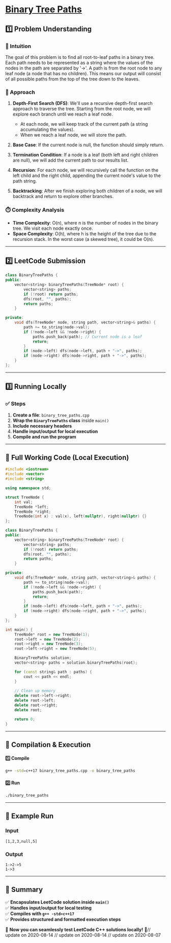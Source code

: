 # **[Binary Tree Paths](https://leetcode.com/problems/binary-tree-paths/description/)**  

## **1️⃣ Problem Understanding**  
### **📌 Intuition**  
The goal of this problem is to find all root-to-leaf paths in a binary tree. Each path needs to be represented as a string where the values of the nodes in the path are separated by '->'. A path is from the root node to any leaf node (a node that has no children). This means our output will consist of all possible paths from the top of the tree down to the leaves.

### **🚀 Approach**  
1. **Depth-First Search (DFS)**: We'll use a recursive depth-first search approach to traverse the tree. Starting from the root node, we will explore each branch until we reach a leaf node.
   - At each node, we will keep track of the current path (a string accumulating the values).
   - When we reach a leaf node, we will store the path.

2. **Base Case**: If the current node is null, the function should simply return.

3. **Termination Condition**: If a node is a leaf (both left and right children are null), we will add the current path to our results list.

4. **Recursion**: For each node, we will recursively call the function on the left child and the right child, appending the current node's value to the path string.

5. **Backtracking**: After we finish exploring both children of a node, we will backtrack and return to explore other branches.

### **⏱️ Complexity Analysis**  
- **Time Complexity**: O(n), where n is the number of nodes in the binary tree. We visit each node exactly once.
- **Space Complexity**: O(h), where h is the height of the tree due to the recursion stack. In the worst case (a skewed tree), it could be O(n).

---  

## **2️⃣ LeetCode Submission**  
```cpp
class BinaryTreePaths {
public:
    vector<string> binaryTreePaths(TreeNode* root) {
        vector<string> paths;
        if (!root) return paths;
        dfs(root, "", paths);
        return paths;
    }

private:
    void dfs(TreeNode* node, string path, vector<string>& paths) {
        path += to_string(node->val);
        if (!node->left && !node->right) {
            paths.push_back(path); // Current node is a leaf
            return;
        }
        if (node->left) dfs(node->left, path + "->", paths);
        if (node->right) dfs(node->right, path + "->", paths);
    }
};  
```  

---  

## **3️⃣ Running Locally**  
### **✅ Steps**  
1. **Create a file**: `binary_tree_paths.cpp`  
2. **Wrap the `BinaryTreePaths` class** inside `main()`  
3. **Include necessary headers**  
4. **Handle input/output for local execution**  
5. **Compile and run the program**  

---  

## **📝 Full Working Code (Local Execution)**  
```cpp
#include <iostream>
#include <vector>
#include <string>

using namespace std;

struct TreeNode {
    int val;
    TreeNode *left;
    TreeNode *right;
    TreeNode(int x) : val(x), left(nullptr), right(nullptr) {}
};

class BinaryTreePaths {
public:
    vector<string> binaryTreePaths(TreeNode* root) {
        vector<string> paths;
        if (!root) return paths;
        dfs(root, "", paths);
        return paths;
    }

private:
    void dfs(TreeNode* node, string path, vector<string>& paths) {
        path += to_string(node->val);
        if (!node->left && !node->right) {
            paths.push_back(path);
            return;
        }
        if (node->left) dfs(node->left, path + "->", paths);
        if (node->right) dfs(node->right, path + "->", paths);
    }
};

int main() {
    TreeNode* root = new TreeNode(1);
    root->left = new TreeNode(2);
    root->right = new TreeNode(3);
    root->left->right = new TreeNode(5);

    BinaryTreePaths solution;
    vector<string> paths = solution.binaryTreePaths(root);

    for (const string& path : paths) {
        cout << path << endl;
    }
    
    // Clean up memory
    delete root->left->right;
    delete root->left;
    delete root->right;
    delete root;

    return 0;
}
```  

---  

## **🔧 Compilation & Execution**  
#### **1️⃣ Compile**  
```bash
g++ -std=c++17 binary_tree_paths.cpp -o binary_tree_paths
```  

#### **2️⃣ Run**  
```bash
./binary_tree_paths
```  

---  

## **🎯 Example Run**  
### **Input**  
```
[1,2,3,null,5]
```  
### **Output**  
```
1->2->5
1->3
```  

---  

## **📌 Summary**  
✅ **Encapsulates LeetCode solution inside `main()`**  
✅ **Handles input/output for local testing**  
✅ **Compiles with `g++ -std=c++17`**  
✅ **Provides structured and formatted execution steps**  

🚀 **Now you can seamlessly test LeetCode C++ solutions locally!** 🚀// update on 2020-08-14
// update on 2020-08-14
// update on 2020-08-07
